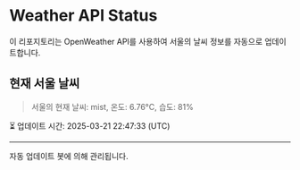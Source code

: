 
# Weather API Status

이 리포지토리는 OpenWeather API를 사용하여 서울의 날씨 정보를 자동으로 업데이트합니다.

## 현재 서울 날씨
> 서울의 현재 날씨: mist, 온도: 6.76°C, 습도: 81%

⏳ 업데이트 시간: 2025-03-21 22:47:33 (UTC)

---
자동 업데이트 봇에 의해 관리됩니다.
